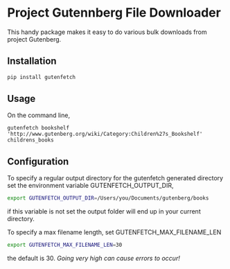 # Project Gutennberg File Downloader

This handy package makes it easy to do various bulk downloads from project
Gutenberg.

## Installation

```bash
pip install gutenfetch
```

## Usage

On the command line,
```
gutenfetch bookshelf 'http://www.gutenberg.org/wiki/Category:Children%27s_Bookshelf' childrens_books
```

## Configuration

To specify a regular output directory for the gutenfetch generated directory set
the environment variable GUTENFETCH_OUTPUT_DIR,

```bash
export GUTENFETCH_OUTPUT_DIR=/Users/you/Documents/gutenberg/books

```

if this variable is not set the output folder will end up in your current
directory.

To specify a max filename length, set GUTENFETCH_MAX_FILENAME_LEN
```bash
export GUTENFETCH_MAX_FILENAME_LEN=30
```
the default is 30. *Going very high can cause errors to occur!*
